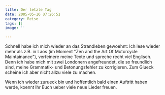 ```yaml
---
title: Der letzte Tag
date: 2005-05-16 07:26:51
category: Reise
tags: []
image: ''

---
```


Schnell habe ich mich wieder an das Strandleben gewoehnt: Ich lese wieder mehr als z.B. in Laos (im Moment "Zen and the Art Of Motorcycle Maintainance"), verfeinere meine Texte und spreche recht viel Englisch. Denn ich habe mich mit zwei Londonern angefreundet, die so freundlich sind, meine Grammatik- und Betonungsfehler zu korrigieren. Zum Glueck scheine ich aber nicht allzu viele zu machen.

Wenn ich wieder zurueck bin und hoffentlich bald einen Auftritt haben werde, koennt Ihr Euch ueber viele neue Lieder freuen.

